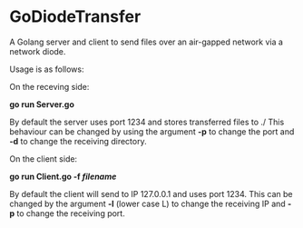 # GoDiodeTransfer
A Golang server and client to send files over an air-gapped network via a network diode.

Usage is as follows:


On the receving side:

__go run Server.go__

By default the server uses port 1234 and stores transferred files to ./
This behaviour can be changed by using the argument __-p__ to change the port and __-d__ to change the receiving directory.


On the client side:

__go run Client.go -f *filename*__

By default the client will send to IP 127.0.0.1 and uses port 1234.
This can be changed by the argument __-l__ (lower case L) to change the receiving IP and __-p__ to change the receiving port.
